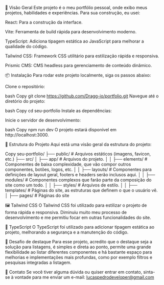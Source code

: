 🚀 Visão Geral
Este projeto é o meu portfólio pessoal, onde exibo meus projetos, habilidades e experiências. Para sua construção, eu usei:

React: Para a construção da interface.

Vite: Ferramenta de build rápida para desenvolvimento moderno.

TypeScript: Adiciona tipagem estática ao JavaScript para melhorar a qualidade do código.

Tailwind CSS: Framework CSS utilitário para estilização rápida e responsiva.

Prismic CMS: CMS headless para gerenciamento de conteúdo dinâmico.

📦 Instalação
Para rodar este projeto localmente, siga os passos abaixo:

Clone o repositório:

bash
Copy
git clone https://github.com/Dragg-io/portfolio.git
Navegue até o diretório do projeto:

bash
Copy
cd seu-portfolio
Instale as dependências:

Inicie o servidor de desenvolvimento:

bash
Copy
npm run dev
O projeto estará disponível em http://localhost:3000.

🎨 Estrutura do Projeto
Aqui está uma visão geral da estrutura do projeto:

Copy
seu-portfolio/
├── public/ # Arquivos estáticos (imagens, favicon, etc.)
├── src/
│ ├── app/ # Arquivos do projeto.
│ │ ├── elements/ # Componentes de baixa complexidade, que vão compor outros componentes, botões, logos, etc.
│ │ ├── layouts/ # Componentes para definições de layout geral, footers e headers serão inclusos aqui.
│ │ ├── modules/ # Componentes complexos que farão parte da composição do site como um todo.
│ │ ├── styles/ # Arquivos de estilo.
│ │ ├── templates/ # Páginas do site, as estruturas que definem o que o usuário vê.
│ ├── pages/ # Páginas do site

🖼️ Tailwind CSS
O Tailwind CSS foi utilizado para estilizar o projeto de forma rápida e responsiva. Diminuiu muito meu processo de desenvolvimento e me permitiu focar em outras funcionalidades do site.

📝 TypeScript
O TypeScript foi utilizado para adicionar tipagem estática ao projeto, melhorando a segurança e a manutenção do código.

🌟 Desafio de destaque
Para esse projeto, acredito que o destaque seja a solução para listagens, é simples e direta ao ponto, permite uma grande flexibilidade ao listar diferentes componentes e há bastante espaço para melhorias e implementações mais profundas, como por exemplo filtros e pesquisas integradas a listagem.

📧 Contato
Se você tiver alguma dúvida ou quiser entrar em contato, sinta-se à vontade para me enviar um e-mail: lucaspedrodeveloper@gmail.com

